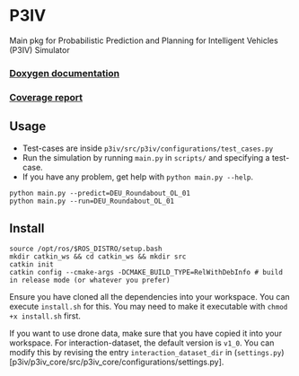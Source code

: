 # P3IV

Main pkg for Probabilistic Prediction and Planning for Intelligent Vehicles (P3IV) Simulator

### [Doxygen documentation](http://mrt.pages.mrt.uni-karlsruhe.de/planning-simulation/p3iv/doxygen/index.html)
### [Coverage report](http://mrt.pages.mrt.uni-karlsruhe.de/planning-simulation/p3iv/coverage/index.html)

## Usage

  * Test-cases are inside `p3iv/src/p3iv/configurations/test_cases.py`
  * Run the simulation by running `main.py` in `scripts/` and specifying a test-case.
  * If you have any problem, get help with `python main.py --help`.

```
python main.py --predict=DEU_Roundabout_OL_01
python main.py --run=DEU_Roundabout_OL_01

```
## Install


```
source /opt/ros/$ROS_DISTRO/setup.bash
mkdir catkin_ws && cd catkin_ws && mkdir src
catkin init
catkin config --cmake-args -DCMAKE_BUILD_TYPE=RelWithDebInfo # build in release mode (or whatever you prefer)
```

Ensure you have cloned all the dependencies into your workspace. You can execute `install.sh` for this. You may need to make it executable with `chmod +x install.sh` first. 

If you want to use drone data, make sure that you have copied it into your workspace. For interaction-dataset, the default version is `v1_0`. You can modify this by revising the entry `interaction_dataset_dir` in (`settings.py`)[p3iv/p3iv_core/src/p3iv_core/configurations/settings.py].

